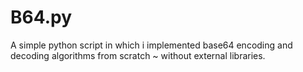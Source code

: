 
# B64.py

A simple python script in which i implemented base64 encoding and decoding algorithms from scratch ~ without external libraries.
